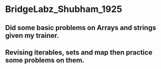 # BridgeLabz_Shubham_1925


## Did some basic problems on Arrays and strings given my trainer.
## Revising iterables, sets and map then practice some problems on them.

